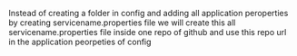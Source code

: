 Instead of creating a folder in config and adding all application peroperties by creating servicename.properties file we will create this all servicename.properties file inside one repo of github and use this repo url in the application peorpeties of config 
